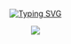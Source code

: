 <p align="center">
  <a href="https://git.io/typing-svg"><img src="https://readme-typing-svg.demolab.com?font=Ubuntu&size=25&duration=2500&pause=1000&color=F7F7F7&center=true&vCenter=true&width=435&lines=You+are+an+idiot!" alt="Typing SVG" /></a>
</p>






<p align="center">
<img src="https://64.media.tumblr.com/f77ec54bc157d6b8c3188ff2ee32481c/7e73e7ca2c7d37d0-09/s100x200/f153b61a6e93bfef38b1fe898668b2484b0e163d.webp"/>
</p>


 

 ‎ ‎ ‎ ‎ ‎ ‎ ‎ ‎ ‎ ‎ ‎ ‎ ‎‎ ‎ ‎ ‎ ‎ ‎‎ ‎ ‎ ‎ ‎ ‎ ‎‎ ‎ ‎ 
 ‎ ‎ ‎ ‎ ‎ ‎ ‎ ‎ ‎ ‎ ‎ ‎ ‎‎ ‎ ‎ ‎ ‎ ‎‎ ‎ ‎ ‎ ‎ ‎ ‎‎ ‎ ‎  ‎ ‎ ‎ ‎ ‎ ‎ ‎ ‎ ‎ ‎ ‎ ‎ ‎‎ ‎ ‎ ‎ ‎ ‎‎ ‎ ‎ ‎ ‎ ‎ ‎‎ ‎ ‎  ‎ ‎ ‎ ‎ ‎ ‎ ‎ ‎ ‎ ‎ ‎ ‎ ‎‎ ‎ ‎ ‎ ‎ ‎‎ ‎ ‎ ‎ ‎ ‎ ‎‎ ‎ ‎ 
